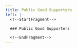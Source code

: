 ```yaml
---
title: Public Good Supporters
left: |-
  <!--StartFragment-->

  ### Public Good Supporters

  <!--EndFragment-->
---
```

